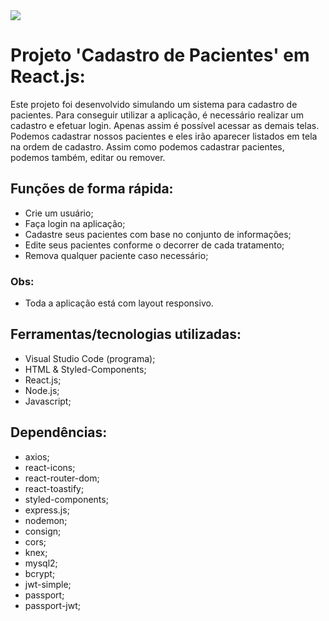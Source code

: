 <img src="https://raw.githubusercontent.com/victorgenari/patient-Sys/main/smile-sphere-frontend/src/assets/images/smile-sphere.bmp">

# Projeto 'Cadastro de Pacientes' em React.js:

Este projeto foi desenvolvido simulando um sistema para cadastro de pacientes. Para conseguir utilizar a aplicação, é necessário realizar um cadastro e efetuar login. Apenas assim é possível acessar as demais telas. Podemos cadastrar nossos pacientes e eles irão aparecer listados em tela na ordem de cadastro. Assim como podemos cadastrar pacientes, podemos também, editar ou remover.

## Funções de forma rápida:

* Crie um usuário;
* Faça login na aplicação;
* Cadastre seus pacientes com base no conjunto de informações;
* Edite seus pacientes conforme o decorrer de cada tratamento;
* Remova qualquer paciente caso necessário;

### Obs:
* Toda a aplicação está com layout responsivo.

## Ferramentas/tecnologias utilizadas:

* Visual Studio Code (programa);
* HTML & Styled-Components;
* React.js;
* Node.js;
* Javascript;

## Dependências:
- axios;
- react-icons;
- react-router-dom;
- react-toastify;
- styled-components;
- express.js;
- nodemon;
- consign;
- cors;
- knex;
- mysql2;
- bcrypt;
- jwt-simple;
- passport;
- passport-jwt;
